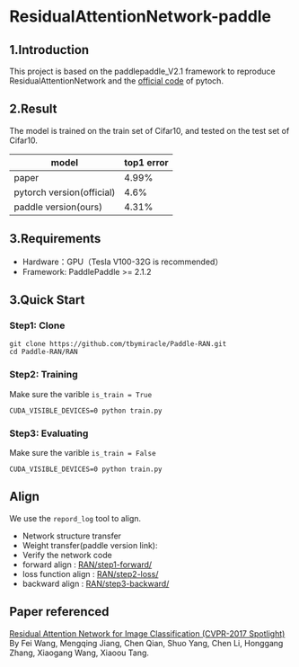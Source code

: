# ResidualAttentionNetwork-paddle

## 1.Introduction
This project is based on the paddlepaddle_V2.1 framework to reproduce ResidualAttentionNetwork and the [official code](https://github.com/tengshaofeng/ResidualAttentionNetwork-pytorch/) of pytoch.

## 2.Result

The model is trained on the train set of Cifar10, and tested on the test set of Cifar10.


 model  | top1 error  
 ---- | ----- 
 paper  | 4.99%
 pytorch version(official)  |  4.6%
 paddle version(ours)  | 4.31%

## 3.Requirements

 * Hardware：GPU（Tesla V100-32G is recommended）
 * Framework:  PaddlePaddle >= 2.1.2


## 3.Quick Start

### Step1: Clone

``` 
git clone https://github.com/tbymiracle/Paddle-RAN.git
cd Paddle-RAN/RAN
``` 

### Step2: Training

Make sure the varible  `is_train = True`
```  
CUDA_VISIBLE_DEVICES=0 python train.py
```  
### Step3: Evaluating

Make sure the varible  `is_train = False`
```  
CUDA_VISIBLE_DEVICES=0 python train.py
```  

## Align

We use the `repord_log` tool to align.
 * Network structure transfer
 * Weight transfer(paddle version link): 
 * Verify the network code
 * forward align : [RAN/step1-forward/](https://github.com/tbymiracle/Paddle-RAN/tree/master/RAN/step1-forward)
 * loss function align : [RAN/step2-loss/](https://github.com/tbymiracle/Paddle-RAN/tree/master/RAN/step2-loss)
 * backward align : [RAN/step3-backward/](https://github.com/tbymiracle/Paddle-RAN/tree/master/RAN/step3-backward)



## Paper referenced
[Residual Attention Network for Image Classification (CVPR-2017 Spotlight)](https://arxiv.org/pdf/1704.06904v1.pdf)
By Fei Wang, Mengqing Jiang, Chen Qian, Shuo Yang, Chen Li, Honggang Zhang, Xiaogang Wang, Xiaoou Tang.
